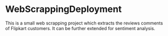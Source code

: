 # WebScrappingDeployment
This is a small web scrapping project which extracts the reviews comments of Flipkart customers. It can be further extended for sentiment analysis. 
